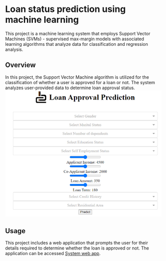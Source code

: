 # Loan status prediction using machine learning

This project is a machine learning system that employs Support Vector Machines (SVMs) - supervised max-margin models with associated learning algorithms that analyze data for classification and regression analysis.

## Overview

In this project, the Support Vector Machine algorithm is utilized for the classification of whether a user is approved for a loan or not. The system analyzes user-provided data to determine loan approval status.
![image of dash app](https://github.com/Felix-Red/Group-k-project-1/blob/main/Screenshot%202024-05-18%20132803.png)

## Usage

This project includes a web application that prompts the user for their details required to determine whether the loan is approved or not. The application can be accessed [System web app](https://group-k-project-1-2.onrender.com).


